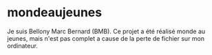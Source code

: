 # mondeaujeunes
Je suis Bellony Marc Bernard (BMB).  Ce projet a été réalisé monde au jeunes, mais n'est pas complet a cause de la perte de fichier sur mon ordinateur.
